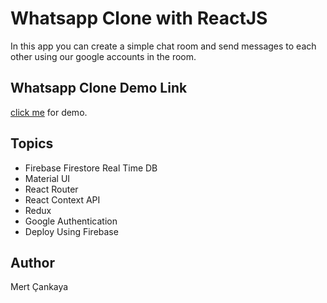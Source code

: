 # Whatsapp Clone with ReactJS
In this app you can create a simple chat room and send messages to each other using our google accounts in the room.

## Whatsapp Clone Demo Link
<a href="https://whatsapp-clone-29c4b.web.app/">click me</a> for demo.


## Topics
+ Firebase Firestore Real Time DB
+ Material UI
+ React Router
+ React Context API
+ Redux
+ Google Authentication
+ Deploy Using Firebase

## Author
Mert Çankaya

